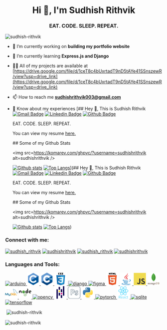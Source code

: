 <h1 align="center">Hi 👋, I'm Sudhish Rithvik</h1>
<h3 align="center">EAT. CODE. SLEEP. REPEAT.</h3>

<p align="left"> <img src="https://komarev.com/ghpvc/?username=sudhish-rithvik&label=Profile%20views&color=0e75b6&style=flat" alt="sudhish-rithvik" /> </p>

- 🔭 I’m currently working on **building my portfolio website**

- 🌱 I’m currently learning **Express.js and Django**

- 👨‍💻 All of my projects are available at [https://drive.google.com/file/d/1ceT8c4bUxrtadT9nD5tAYe41SSnszewR/view?usp=drive_link](https://drive.google.com/file/d/1ceT8c4bUxrtadT9nD5tAYe41SSnszewR/view?usp=drive_link)

- 📫 How to reach me **sudhishrithvik003@gmail.com**

- 📄 Know about my experiences [## Hey 👋, This is Sudhish Rithvik [![Gmail Badge](https://img.shields.io/badge/-sudhishrithvik003@gmail.com-c14438?style=flat&logo=Gmail&logoColor=white&link=mailto:sudhishrithvik003@gmail.com)](mailto:sudhishrithvik003@gmail.com) [![Linkedin Badge](https://img.shields.io/badge/-SudhishRithvik-0072b1?style=flat&logo=Linkedin&logoColor=white&link=https://www.linkedin.com/in/SudhishRithvik/)](https://www.linkedin.com/in/SudhishRithvik/) [![Github Badge](https://img.shields.io/badge/-sudhishrithvik-grey?style=flat&logo=github&logoColor=white&link=https://github.com/sudhishrithvik/)](https://www.github.com/sudhishrithvik/) <p align='left'>EAT. CODE. SLEEP. REPEAT.</p><p align='left'> You can view my resume <a href='https://drive.google.com/file/d/1ceT8c4bUxrtadT9nD5tAYe41SSnszewR/view?usp=sharing ' target=_blank><u>here</u>.</a></p> ## Some of my Github Stats <p align=left> <img src=https://komarev.com/ghpvc/?username=sudhishrithvik alt=sudhishrithvik /> </p> [![Github stats](https://github-readme-stats.vercel.app/api?username=sudhishrithvik&show_icons=true&include_all_commits=true)](https://github.com/sudhishrithvik/github-readme-stats) [![Top Langs](https://github-readme-stats.vercel.app/api/top-langs/?username=sudhishrithvik&layout=compact)](https://github.com/sudhishrithvik/github-readme-stats)](## Hey 👋, This is Sudhish Rithvik [![Gmail Badge](https://img.shields.io/badge/-sudhishrithvik003@gmail.com-c14438?style=flat&logo=Gmail&logoColor=white&link=mailto:sudhishrithvik003@gmail.com)](mailto:sudhishrithvik003@gmail.com) [![Linkedin Badge](https://img.shields.io/badge/-SudhishRithvik-0072b1?style=flat&logo=Linkedin&logoColor=white&link=https://www.linkedin.com/in/SudhishRithvik/)](https://www.linkedin.com/in/SudhishRithvik/) [![Github Badge](https://img.shields.io/badge/-sudhishrithvik-grey?style=flat&logo=github&logoColor=white&link=https://github.com/sudhishrithvik/)](https://www.github.com/sudhishrithvik/) <p align='left'>EAT. CODE. SLEEP. REPEAT.</p><p align='left'> You can view my resume <a href='https://drive.google.com/file/d/1ceT8c4bUxrtadT9nD5tAYe41SSnszewR/view?usp=sharing ' target=_blank><u>here</u>.</a></p> ## Some of my Github Stats <p align=left> <img src=https://komarev.com/ghpvc/?username=sudhishrithvik alt=sudhishrithvik /> </p> [![Github stats](https://github-readme-stats.vercel.app/api?username=sudhishrithvik&show_icons=true&include_all_commits=true)](https://github.com/sudhishrithvik/github-readme-stats) [![Top Langs](https://github-readme-stats.vercel.app/api/top-langs/?username=sudhishrithvik&layout=compact)](https://github.com/sudhishrithvik/github-readme-stats))

<h3 align="left">Connect with me:</h3>
<p align="left">
<a href="https://twitter.com/sudhish_rithvik" target="blank"><img align="center" src="https://raw.githubusercontent.com/rahuldkjain/github-profile-readme-generator/master/src/images/icons/Social/twitter.svg" alt="sudhish_rithvik" height="30" width="40" /></a>
<a href="https://linkedin.com/in/sudhishrithvik" target="blank"><img align="center" src="https://raw.githubusercontent.com/rahuldkjain/github-profile-readme-generator/master/src/images/icons/Social/linked-in-alt.svg" alt="sudhishrithvik" height="30" width="40" /></a>
<a href="https://instagram.com/sudhish_rithvik" target="blank"><img align="center" src="https://raw.githubusercontent.com/rahuldkjain/github-profile-readme-generator/master/src/images/icons/Social/instagram.svg" alt="sudhish_rithvik" height="30" width="40" /></a>
<a href="https://www.leetcode.com/sudhishrithvik" target="blank"><img align="center" src="https://raw.githubusercontent.com/rahuldkjain/github-profile-readme-generator/master/src/images/icons/Social/leet-code.svg" alt="sudhishrithvik" height="30" width="40" /></a>
</p>

<h3 align="left">Languages and Tools:</h3>
<p align="left"> <a href="https://www.arduino.cc/" target="_blank" rel="noreferrer"> <img src="https://cdn.worldvectorlogo.com/logos/arduino-1.svg" alt="arduino" width="40" height="40"/> </a> <a href="https://www.cprogramming.com/" target="_blank" rel="noreferrer"> <img src="https://raw.githubusercontent.com/devicons/devicon/master/icons/c/c-original.svg" alt="c" width="40" height="40"/> </a> <a href="https://www.w3schools.com/cpp/" target="_blank" rel="noreferrer"> <img src="https://raw.githubusercontent.com/devicons/devicon/master/icons/cplusplus/cplusplus-original.svg" alt="cplusplus" width="40" height="40"/> </a> <a href="https://www.w3schools.com/css/" target="_blank" rel="noreferrer"> <img src="https://raw.githubusercontent.com/devicons/devicon/master/icons/css3/css3-original-wordmark.svg" alt="css3" width="40" height="40"/> </a> <a href="https://www.djangoproject.com/" target="_blank" rel="noreferrer"> <img src="https://cdn.worldvectorlogo.com/logos/django.svg" alt="django" width="40" height="40"/> </a> <a href="https://www.figma.com/" target="_blank" rel="noreferrer"> <img src="https://www.vectorlogo.zone/logos/figma/figma-icon.svg" alt="figma" width="40" height="40"/> </a> <a href="https://www.w3.org/html/" target="_blank" rel="noreferrer"> <img src="https://raw.githubusercontent.com/devicons/devicon/master/icons/html5/html5-original-wordmark.svg" alt="html5" width="40" height="40"/> </a> <a href="https://www.java.com" target="_blank" rel="noreferrer"> <img src="https://raw.githubusercontent.com/devicons/devicon/master/icons/java/java-original.svg" alt="java" width="40" height="40"/> </a> <a href="https://developer.mozilla.org/en-US/docs/Web/JavaScript" target="_blank" rel="noreferrer"> <img src="https://raw.githubusercontent.com/devicons/devicon/master/icons/javascript/javascript-original.svg" alt="javascript" width="40" height="40"/> </a> <a href="https://www.mongodb.com/" target="_blank" rel="noreferrer"> <img src="https://raw.githubusercontent.com/devicons/devicon/master/icons/mongodb/mongodb-original-wordmark.svg" alt="mongodb" width="40" height="40"/> </a> <a href="https://www.mysql.com/" target="_blank" rel="noreferrer"> <img src="https://raw.githubusercontent.com/devicons/devicon/master/icons/mysql/mysql-original-wordmark.svg" alt="mysql" width="40" height="40"/> </a> <a href="https://nodejs.org" target="_blank" rel="noreferrer"> <img src="https://raw.githubusercontent.com/devicons/devicon/master/icons/nodejs/nodejs-original-wordmark.svg" alt="nodejs" width="40" height="40"/> </a> <a href="https://opencv.org/" target="_blank" rel="noreferrer"> <img src="https://www.vectorlogo.zone/logos/opencv/opencv-icon.svg" alt="opencv" width="40" height="40"/> </a> <a href="https://pandas.pydata.org/" target="_blank" rel="noreferrer"> <img src="https://raw.githubusercontent.com/devicons/devicon/2ae2a900d2f041da66e950e4d48052658d850630/icons/pandas/pandas-original.svg" alt="pandas" width="40" height="40"/> </a> <a href="https://www.photoshop.com/en" target="_blank" rel="noreferrer"> <img src="https://raw.githubusercontent.com/devicons/devicon/master/icons/photoshop/photoshop-line.svg" alt="photoshop" width="40" height="40"/> </a> <a href="https://www.python.org" target="_blank" rel="noreferrer"> <img src="https://raw.githubusercontent.com/devicons/devicon/master/icons/python/python-original.svg" alt="python" width="40" height="40"/> </a> <a href="https://pytorch.org/" target="_blank" rel="noreferrer"> <img src="https://www.vectorlogo.zone/logos/pytorch/pytorch-icon.svg" alt="pytorch" width="40" height="40"/> </a> <a href="https://reactjs.org/" target="_blank" rel="noreferrer"> <img src="https://raw.githubusercontent.com/devicons/devicon/master/icons/react/react-original-wordmark.svg" alt="react" width="40" height="40"/> </a> <a href="https://www.sqlite.org/" target="_blank" rel="noreferrer"> <img src="https://www.vectorlogo.zone/logos/sqlite/sqlite-icon.svg" alt="sqlite" width="40" height="40"/> </a> <a href="https://www.tensorflow.org" target="_blank" rel="noreferrer"> <img src="https://www.vectorlogo.zone/logos/tensorflow/tensorflow-icon.svg" alt="tensorflow" width="40" height="40"/> </a> </p>

<p>&nbsp;<img align="center" src="https://github-readme-stats.vercel.app/api?username=sudhish-rithvik&show_icons=true&locale=en" alt="sudhish-rithvik" /></p>

<p><img align="center" src="https://github-readme-streak-stats.herokuapp.com/?user=sudhish-rithvik&" alt="sudhish-rithvik" /></p>
